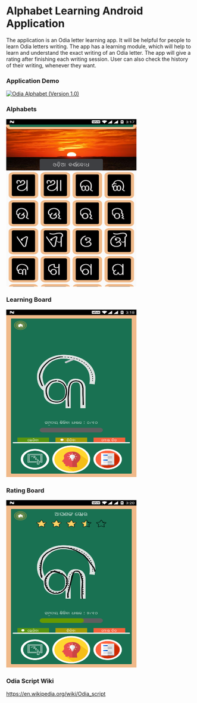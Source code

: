 # Alphabet Learning Android Application

The application is an Odia letter learning app. It will be helpful for people to learn Odia letters writing. The app has a learning module, which will help to learn and understand the exact writing of an Odia letter. The app will give a rating after finishing each writing session. User can also check the history of their writing, whenever they want.

### Application Demo

[![Odia Alphabet (Version 1.0)](https://img.youtube.com/vi/IZtcetrBmAI/0.jpg)](https://www.youtube.com/watch?v=IZtcetrBmAI)

### Alphabets

<img src="/release/app-screenshot/dashboard.png" width="350" height="450" />

### Learning Board

<img src="/release/app-screenshot/learn.png" width="350" height="450" />

### Rating Board

<img src="/release/app-screenshot/user_drawing.png" width="350"  height="450" />

### Odia Script Wiki
https://en.wikipedia.org/wiki/Odia_script
